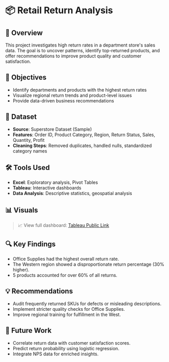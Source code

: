 # 📦 Retail Return Analysis

## 📝 Overview
This project investigates high return rates in a department store's sales data. The goal is to uncover patterns, identify top-returned products, and offer recommendations to improve product quality and customer satisfaction.

## 🎯 Objectives
- Identify departments and products with the highest return rates
- Visualize regional return trends and product-level issues
- Provide data-driven business recommendations

## 📁 Dataset
- **Source**: Superstore Dataset (Sample)
- **Features**: Order ID, Product Category, Region, Return Status, Sales, Quantity, Profit
- **Cleaning Steps**: Removed duplicates, handled nulls, standardized category names

## 🛠️ Tools Used
- **Excel**: Exploratory analysis, Pivot Tables
- **Tableau**: Interactive dashboards
- **Data Analysis**: Descriptive statistics, geospatial analysis

## 📊 Visuals
> 📈 View full dashboard: [Tableau Public Link](https://public.tableau.com/app/profile/kenneth.weeks/viz/Sprint5Project_17387496618850/ProjectStory)

## 🔍 Key Findings
- Office Supplies had the highest overall return rate.
- The Western region showed a disproportionate return percentage (30% higher).
- 5 products accounted for over 60% of all returns.

## 💡 Recommendations
- Audit frequently returned SKUs for defects or misleading descriptions.
- Implement stricter quality checks for Office Supplies.
- Improve regional training for fulfillment in the West.

## 🔄 Future Work
- Correlate return data with customer satisfaction scores.
- Predict return probability using logistic regression.
- Integrate NPS data for enriched insights.
